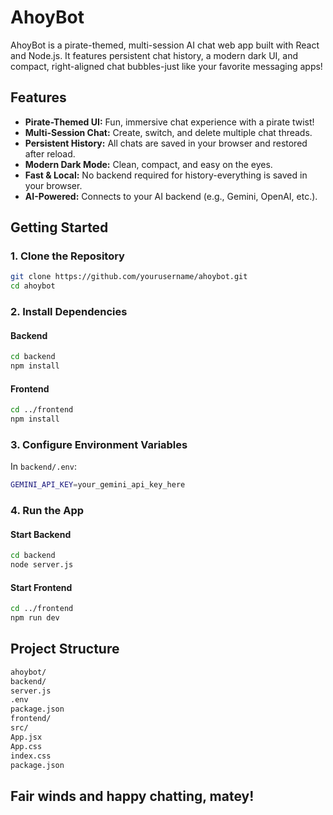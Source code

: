 # AhoyBot

AhoyBot is a pirate-themed, multi-session AI chat web app built with React and Node.js. It features persistent chat history, a modern dark UI, and compact, right-aligned chat bubbles-just like your favorite messaging apps!

## Features

- **Pirate-Themed UI:** Fun, immersive chat experience with a pirate twist!
- **Multi-Session Chat:** Create, switch, and delete multiple chat threads.
- **Persistent History:** All chats are saved in your browser and restored after reload.
- **Modern Dark Mode:** Clean, compact, and easy on the eyes.
- **Fast & Local:** No backend required for history-everything is saved in your browser.
- **AI-Powered:** Connects to your AI backend (e.g., Gemini, OpenAI, etc.).


## Getting Started

### 1. **Clone the Repository**
```bash
git clone https://github.com/yourusername/ahoybot.git
cd ahoybot
```

### 2. **Install Dependencies**

#### Backend
```bash
cd backend
npm install
```

#### Frontend
```bash
cd ../frontend
npm install
```

### 3. **Configure Environment Variables**

In `backend/.env`:
```bash
GEMINI_API_KEY=your_gemini_api_key_here
```

### 4. **Run the App**

#### Start Backend
```bash
cd backend
node server.js
```

#### Start Frontend
```bash
cd ../frontend
npm run dev
```

## Project Structure
```bash
ahoybot/
backend/
server.js
.env
package.json
frontend/
src/
App.jsx
App.css
index.css
package.json
```

## Fair winds and happy chatting, matey!
